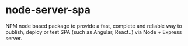 # node-server-spa
NPM node based package to provide a fast, complete and reliable way to publish, deploy or test SPA (such as Angular, React..) via Node + Express server.
